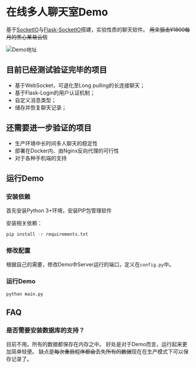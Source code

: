 # 在线多人聊天室Demo

基于[SocketIO](https://socket.io/)与[Flask-SocketIO](https://flask-socketio.readthedocs.io/en/latest/)搭建，实验性质的聊天软件。
~~用来狙击¥1800每月的黑心某易云信~~

![Demo地址](http://chat.azlis.me)

## 目前已经测试验证完毕的项目

+ 基于WebSocket，可退化至Long pulling的长连接聊天；
+ 基于Flask-Login的用户认证机制；
+ 自定义消息类型；
+ 储存并恢复聊天记录；

## 还需要进一步验证的项目

+ 生产环境中长时间多人聊天的稳定性
+ 部署在Docker内、由Nginx反向代理的可行性
+ 对于各种手机端的支持

## 运行Demo

### 安装依赖

首先安装Python 3+环境，安装PIP包管理软件

安装相关依赖：

```bash
pip install -r requirements.txt
```

### 修改配置

根据自己的需要，修改Demo中Server运行的端口，定义在`config.py`中。


### 运行Demo

```bash
python main.py
```
## FAQ

### 是否需要安装数据库的支持？

目前不用。所有的数据都保存在内存之中。
好处是对于Demo而言，运行起来更加简单轻便。
缺点是~~每次重启程序都会丢失所有的数据~~现在在生产模式下可以保存记录了。
